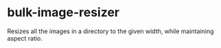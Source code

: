 # bulk-image-resizer
Resizes all the images in a directory to the given width, while maintaining aspect ratio.
